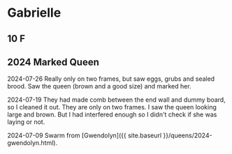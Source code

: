 # Gabrielle

## 10 F

## 2024 Marked Queen

2024-07-26 Really only on two frames, but saw eggs, grubs and sealed brood.  Saw the queen (brown and a good size) and marked her.  

2024-07-19 They had made comb between the end wall and dummy board, so I cleaned it out.  They are only on two frames.  I saw the queen looking large and brown.  But I had interfered enough so I didn't check if she was laying or not. 

2024-07-09 Swarm from [Gwendolyn]({{ site.baseurl }}/queens/2024-gwendolyn.html).
